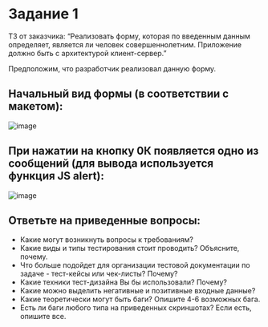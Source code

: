 # Задание 1

<p>ТЗ от заказчика: “Реализовать форму, которая по введенным данным определяет, является ли человек совершеннолетним. Приложение должно быть с архитектурой клиент-сервер.”<p>
Предположим, что разработчик реализовал данную форму.
  
## Начальный вид формы (в соответствии с макетом):
  
![image](https://github.com/ta1din/Portfolio-QA/assets/142269761/d5a8c2bc-6277-47ab-b03c-1995d8f263d9)


## При нажатии на кнопку 0К появляется одно из сообщений (для вывода используется функция JS alert):
![image](https://github.com/ta1din/Portfolio-QA/assets/142269761/44db24ab-0661-411f-97e8-c675475762be)

## Ответьте на приведенные вопросы:

- Какие могут возникнуть вопросы к требованиям?
- Какие виды и типы тестирования стоит проводить? Объясните, почему.
- Что больше подойдет для организации тестовой документации по задаче - тест-кейсы или чек-листы? Почему?
- Какие техники тест-дизайна Вы бы использовали? Почему?
- Какие можно выделить негативные и позитивные входные данные?
- Какие теоретически могут быть баги? Опишите 4-6 возможных бага.
- Есть ли баги любого типа на приведенных скриншотах? Если есть, опишите все.

